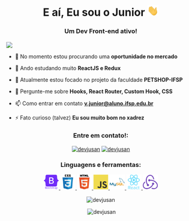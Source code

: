 <h1 align="center">E aí, <dev/> Eu sou o Junior <img src="https://github.com/devjusan/devjusan/blob/main/Hi.gif" width="30px"></h1>
<h3 align="center">Um Dev Front-end ativo!</h3>

<img align="center" src="https://media.giphy.com/media/ZVik7pBtu9dNS/giphy.gif"></img>

- 👋 No momento estou procurando uma **oportunidade no mercado**

- 🌱 Ando estudando muito **ReactJS e Redux**

- 🔭 Atualmente estou focado no projeto da faculdade **PETSHOP-IFSP**

- 💬 Pergunte-me sobre **Hooks, React Router, Custom Hook, CSS**

- 📫 Como entrar em contato **v.junior@aluno.ifsp.edu.br**

- ⚡ Fato curioso (talvez) **Eu sou muito bom no xadrez**

<h3 align="center">Entre em contato!:</h3>
<p align="center">
<a href="https://linkedin.com/in/devjusan" target="blank"><img align="center" src="https://cdn.jsdelivr.net/npm/simple-icons@3.0.1/icons/linkedin.svg" alt="devjusan" height="30" width="40" /></a>
<a href="https://instagram.com/devjusan" target="blank"><img align="center" src="https://cdn.jsdelivr.net/npm/simple-icons@3.0.1/icons/instagram.svg" alt="devjusan" height="30" width="40" /></a>
</p>

<h3 align="center">Linguagens e ferramentas:</h3>
<p align="center"> <a href="https://getbootstrap.com" target="_blank"> <img src="https://raw.githubusercontent.com/devicons/devicon/master/icons/bootstrap/bootstrap-plain-wordmark.svg" alt="bootstrap" width="40" height="40"/> </a> <a href="https://www.w3schools.com/css/" target="_blank"> <img src="https://raw.githubusercontent.com/devicons/devicon/master/icons/css3/css3-original-wordmark.svg" alt="css3" width="40" height="40"/> </a> <a href="https://www.w3.org/html/" target="_blank"> <img src="https://raw.githubusercontent.com/devicons/devicon/master/icons/html5/html5-original-wordmark.svg" alt="html5" width="40" height="40"/> </a> <a href="https://developer.mozilla.org/en-US/docs/Web/JavaScript" target="_blank"> <img src="https://raw.githubusercontent.com/devicons/devicon/master/icons/javascript/javascript-original.svg" alt="javascript" width="40" height="40"/> </a> <a href="https://www.mysql.com/" target="_blank"> <img src="https://raw.githubusercontent.com/devicons/devicon/master/icons/mysql/mysql-original-wordmark.svg" alt="mysql" width="40" height="40"/> </a> <a href="https://reactjs.org/" target="_blank"> <img src="https://raw.githubusercontent.com/devicons/devicon/master/icons/react/react-original-wordmark.svg" alt="react" width="40" height="40"/> </a> <a href="https://redux.js.org" target="_blank"> <img src="https://raw.githubusercontent.com/devicons/devicon/master/icons/redux/redux-original.svg" alt="redux" width="40" height="40"/> </a> </p>

<p align="center"><img align="center" src="https://github-readme-stats.vercel.app/api/top-langs?username=devjusan&show_icons=true&theme=dark&locale=pt-br&layout=compact" alt="devjusan" /></p>

<p align="center">&nbsp;<img align="center" src="https://github-readme-stats.vercel.app/api?username=devjusan&show_icons=true&locale=en" alt="devjusan" /></p>
